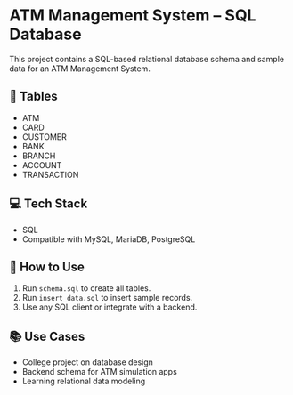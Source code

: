 # ATM Management System – SQL Database

This project contains a SQL-based relational database schema and sample data for an ATM Management System.

## 📂 Tables

- ATM
- CARD
- CUSTOMER
- BANK
- BRANCH
- ACCOUNT
- TRANSACTION

## 💻 Tech Stack

- SQL
- Compatible with MySQL, MariaDB, PostgreSQL

## 🚀 How to Use

1. Run `schema.sql` to create all tables.
2. Run `insert_data.sql` to insert sample records.
3. Use any SQL client or integrate with a backend.

## 📚 Use Cases

- College project on database design
- Backend schema for ATM simulation apps
- Learning relational data modeling
